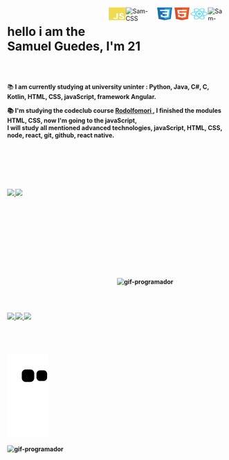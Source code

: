 <p styles="display: inline_block"><br>
    <img Align="right" alt="Sam-Python" height="30" width="40"
        src="https://cdn.jsdelivr.net/gh/devicons/devicon/icons/python/python-original.svg" />
    <img Align="right" alt="Sam-React" height="30" width="40"
            src="https://raw.githubusercontent.com/devicons/devicon/master/icons/react/react-original.svg">
    <img Align="right" alt="Sam-HTML" height="30" width="40"
            src="https://raw.githubusercontent.com/devicons/devicon/master/icons/html5/html5-original.svg">
    <img Align="right" alt="Sam-CSS" height="30" width="40"
            src="https://raw.githubusercontent.com/devicons/devicon/master/icons/css3/css3-original.svg">
    <img Align="right" alt="Sam-CSS" height="60" width="70"
            src="https://cdn.jsdelivr.net/gh/devicons/devicon/icons/nodejs/nodejs-original-wordmark.svg" />
    <img Align="right" alt="Sam-Js" height="30" width="40"
            src="https://raw.githubusercontent.com/devicons/devicon/master/icons/javascript/javascript-plain.svg">
 </p>
 
<h1>hello i am the Samuel Guedes, I'm 21   </h1>



<br>
<br>
<p>📚<b>  I am currently studying at university  uninter : Python, Java, C#, C, Kotlin, HTML, CSS, javaScript, framework
 Angular. </p>

<p>📚 I'm studying the codeclub course  <a href="https://beacons.ai/rodolfomori/: "> Rodolfomori </a>, I finished the modules  HTML, CSS, now I'm going to the  javaScript,<br> I will study all mentioned advanced technologies,  javaScript, HTML, CSS, node, react, git, github, react native.</p> 

<br>
<br>
<br>
<br>
<br>
<br>
<div align="left" >
     <a href="https://github.com/1Samel2">
     <img height="147em"
     src="https://github-readme-stats.vercel.app/api?username=1Samel2&show_icons=true&theme=dracula&include_all_commits=true&count_private=true" />
     <img height="148em"
     src="https://github-readme-stats.vercel.app/api/top-langs/?username=1Samel2&layout=compact&langs_count=7&theme=dracula" />           
</div>
<br>
<br>
<br>
<br>
<br>
<br>
<br>
<br>
<br>
<br>
<br>
 <div>
 <img src="https://camo.githubusercontent.com/d36ea8a39e4f6ba5ffe30669fd043e042d1063e4738107fc34174b0897563242/68747470733a2f2f7374617469632e636f6c6c65637475692e636f6d2f73686f74732f333235323338352f6a6f622d6f70656e696e672d6c61726765"  width="250px" Align="right"    alt="gif-programador">
</div>
 <br> 
 <br> 
 <br>   
 
 
                                                                                                                 
##
                                                                                                                 
   
                                             
<p align="left">
  <a href="https://www.instagram.com/samuel.9368/?r=nametag" alt="Instagram">
    <img src="https://img.shields.io/badge/-Instagram-1C1C1C?style=for-the-badge&logo=Instagram&logoColor=00FFFF&link=https://www.instagram.com/iuricode"/>
  </a>
  
  <a href="https://www.linkedin.com/in/samuel-santos-guedes-abab91218/" alt="Linkedin">
    <img src="https://img.shields.io/badge/-Linkedin-1C1C1C?style=for-the-badge&logo=Linkedin&logoColor=00FFFF&link=https://www.linkedin.com/in/iuricode"/>
  </a>
  
  <a href="" alt="Discord">
    <img src="https://img.shields.io/badge/-Discord-1C1C1C?style=for-the-badge&logo=Discord&logoColor=00FFFF&link=https://discord.gg/QevDJqCzaY"/>
  </a>
</p>
    
   <br>
   <br>
   <br>
   
   
  
 ![Snake animation](https://github.com/1Samel2/1Samel2/blob/output/github-contribution-grid-snake.svg)
 
<div>
     <img src="https://c.tenor.com/W9_8dfFmyr0AAAAM/pixel-game.gif" width="200px" 
       Align="left"   
    alt="gif-programador">                                                                                                                          
  </div>

